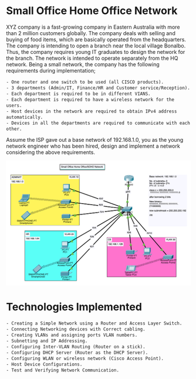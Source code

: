 

# Small Office Home Office Network

XYZ company is a fast-growing company in Eastern Australia with more than 2 million customers globally. 
The company deals with selling and buying of food items, 
which are basically operated from the headquarters. 
The company is intending to open a branch near the local village Bonalbo. Thus, the company 
requires young IT graduates to design the network for the branch. The network is intended to operate 
separately from the HQ network. Being a small network, 
the company has the following requirements during implementation;

    - One router and one switch to be used (all CISCO products).
    - 3 departments (Admin/IT, Finance/HR and Customer service/Reception).
    - Each department is required to be in different VIANS.
    - Each department is required to have a wireless network for the users.
    - Host devices in the network are required to obtain IPv4 address automatically.
    - Devices in all the departments are required to communicate with each other.

Assume the ISP gave out a base network of 192.168.1.0, 
you as the young network engineer who has been hired, design and implement a network considering the above requirements. 

![Netzwerkdiagramm](ciscopic2.png)

# Technologies Implemented

    - Creating a Simple Network using a Router and Access Layer Switch.
    - Connecting Networking devices with Correct cabling.
    - Creating VLANs and assigning ports VLAN numbers.
    - Subnetting and IP Addressing.
    - Configuring Inter-VLAN Routing (Router on a stick).
    - Configuring DHCP Server (Router as the DHCP Server).
    - Configuring WLAN or wireless network (Cisco Access Point).
    - Host Device Configurations.
    - Test and Verifying Network Communication.
